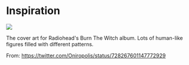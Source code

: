 # Inspiration

![](https://db-feed.s3.amazonaws.com/legacy/ChtThePXAAAyBco.jpg)

The cover art for Radiohead's Burn The Witch album. Lots of human-like figures filled with different patterns.

From: https://twitter.com/Oniropolis/status/728267601147772929